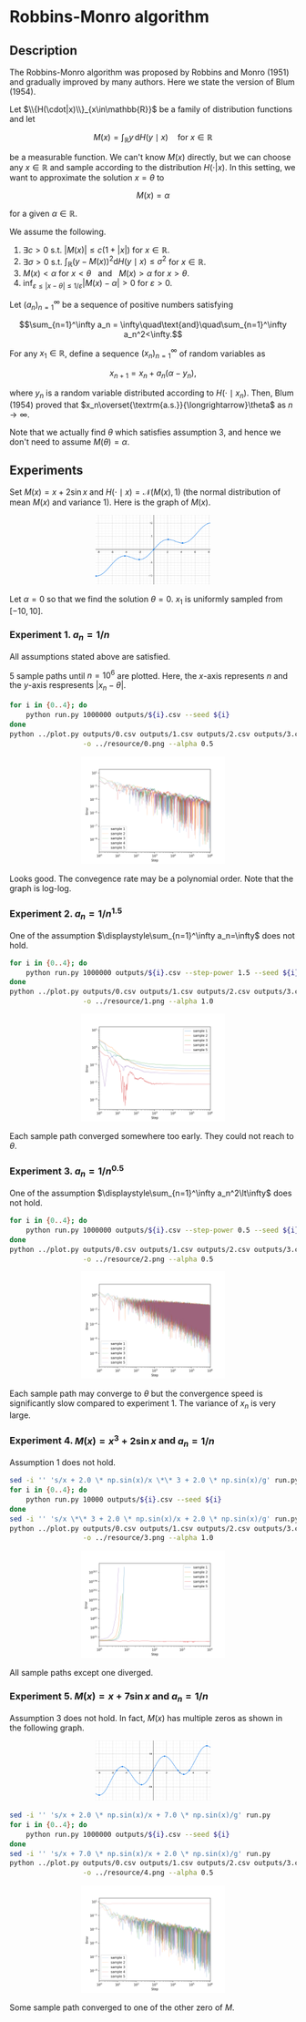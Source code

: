# Robbins-Monro algorithm

## Description
The Robbins-Monro algorithm was proposed by Robbins and Monro (1951) and gradually improved by many authors. Here we state the version of Blum (1954).

Let $\\{H(\cdot|x)\\}_{x\in\mathbb{R}}$ be a family of distribution functions and let

```math
M(x) = \int_\mathbb{R}y\,\mathrm{d}H(y\mid x)\quad\text{for $x\in\mathbb{R}$}
```

be a measurable function. We can't know $M(x)$ directly, but we can choose any $x\in\mathbb{R}$ and sample according to the distribution $H(\cdot|x)$.
In this setting, we want to approximate the solution $x=\theta$ to

```math
M(x) = \alpha
```

for a given $\alpha\in\mathbb{R}$.

We assume the following.
1. $\exists c\gt 0$ s.t. $|M(x)|\le c(1+|x|)$ for $x\in\mathbb{R}$.
1. $\exists\sigma\gt 0$ s.t. $\displaystyle\int_\mathbb{R}(y-M(x))^2\mathrm{d}H(y\mid x)\le\sigma^2$ for $x\in\mathbb{R}$.
1. $M(x)\lt\alpha$ for $x\lt\theta$ &nbsp;&nbsp;and&nbsp;&nbsp; $M(x)\gt\alpha$ for $x\gt\theta$.
1. $\displaystyle\inf_{\varepsilon\le|x-\theta|\le1/\varepsilon}|M(x)-\alpha|\gt 0$ for $\varepsilon>0$.

Let $(a_n)_{n=1}^\infty$ be a sequence of positive numbers satisfying

```math
\sum_{n=1}^\infty a_n = \infty\quad\text{and}\quad\sum_{n=1}^\infty a_n^2<\infty.
```

For any $x_1\in\mathbb{R}$, define a sequence $(x_n)_{n=1}^\infty$ of random variables as

```math
x_{n+1} = x_n + a_n(\alpha - y_n),
```

where $y_n$ is a random variable distributed according to $H(\cdot\mid x_n)$.
Then, Blum (1954) proved that $x_n\overset{\textrm{a.s.}}{\longrightarrow}\theta$ as $n\to\infty$.

Note that we actually find $\theta$ which satisfies assumption 3, and hence we don't need to assume $M(\theta)=\alpha$.

## Experiments
Set $M(x)=x+2\sin x$ and $H(\cdot\mid x)=\mathcal{N}(M(x),1)$ (the normal distribution of mean $M(x)$ and variance $1$). Here is the graph of $M(x)$.
<div align="center">
    <img src="../resource/M1.png" width="40%">
</div>

Let $\alpha=0$ so that we find the solution $\theta=0$. $x_1$ is uniformly sampled from $[-10,10]$.

### Experiment 1. $a_n=1/n$
All assumptions stated above are satisfied.

$5$ sample paths until $n=10^6$ are plotted. Here, the $x$-axis represents $n$ and the $y$-axis respresents $|x_n-\theta|$.
```bash
for i in {0..4}; do
    python run.py 1000000 outputs/${i}.csv --seed ${i}
done
python ../plot.py outputs/0.csv outputs/1.csv outputs/2.csv outputs/3.csv outputs/4.csv \
                  -o ../resource/0.png --alpha 0.5
```
<div align="center">
    <img src="../resource/0.png" width="50%">
</div>

Looks good. The convegence rate may be a polynomial order. Note that the graph is log-log.

### Experiment 2. $a_n=1/n^{1.5}$
One of the assumption $\displaystyle\sum_{n=1}^\infty a_n=\infty$ does not hold.

```bash
for i in {0..4}; do
    python run.py 1000000 outputs/${i}.csv --step-power 1.5 --seed ${i}
done
python ../plot.py outputs/0.csv outputs/1.csv outputs/2.csv outputs/3.csv outputs/4.csv \
                  -o ../resource/1.png --alpha 1.0
```
<div align="center">
    <img src="../resource/1.png" width="50%">
</div>

Each sample path converged somewhere too early. They could not reach to $\theta$.

### Experiment 3. $a_n=1/n^{0.5}$
One of the assumption $\displaystyle\sum_{n=1}^\infty a_n^2\lt\infty$ does not hold.

```bash
for i in {0..4}; do
    python run.py 1000000 outputs/${i}.csv --step-power 0.5 --seed ${i}
done
python ../plot.py outputs/0.csv outputs/1.csv outputs/2.csv outputs/3.csv outputs/4.csv \
                  -o ../resource/2.png --alpha 0.5
```
<div align="center">
    <img src="../resource/2.png" width="50%">
</div>

Each sample path may converge to $\theta$ but the convergence speed is significantly slow compared to experiment 1. The variance of $x_n$ is very large.

### Experiment 4. $M(x)=x^3+2\sin x$ and $a_n=1/n$
Assumption 1 does not hold.

```bash
sed -i '' 's/x + 2.0 \* np.sin(x)/x \*\* 3 + 2.0 \* np.sin(x)/g' run.py
for i in {0..4}; do
    python run.py 10000 outputs/${i}.csv --seed ${i}
done
sed -i '' 's/x \*\* 3 + 2.0 \* np.sin(x)/x + 2.0 \* np.sin(x)/g' run.py
python ../plot.py outputs/0.csv outputs/1.csv outputs/2.csv outputs/3.csv outputs/4.csv \
                  -o ../resource/3.png --alpha 1.0
```
<div align="center">
    <img src="../resource/3.png" width="50%">
</div>

All sample paths except one diverged.

### Experiment 5. $M(x)=x+7\sin x$ and $a_n=1/n$
Assumption 3 does not hold.
In fact, $M(x)$ has multiple zeros as shown in the following graph.
<div align="center">
    <img src="../resource/M2.png" width="40%">
</div>

```bash
sed -i '' 's/x + 2.0 \* np.sin(x)/x + 7.0 \* np.sin(x)/g' run.py
for i in {0..4}; do
    python run.py 1000000 outputs/${i}.csv --seed ${i}
done
sed -i '' 's/x + 7.0 \* np.sin(x)/x + 2.0 \* np.sin(x)/g' run.py
python ../plot.py outputs/0.csv outputs/1.csv outputs/2.csv outputs/3.csv outputs/4.csv \
                  -o ../resource/4.png --alpha 0.5
```
<div align="center">
    <img src="../resource/4.png" width="50%">
</div>

Some sample path converged to one of the other zero of $M$.
